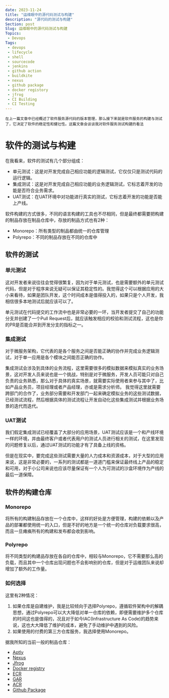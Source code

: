 ```yaml
---
date: 2023-11-24
title: "运维眼中的源代码测试与构建"
description: "源代码的测试与构建"
Section: post
Slug: 运维眼中的源代码测试与构建
Topics:
 - Devops
Tags:
 - devops
 - lifecycle
 - shell 
 - sourcecode
 - jenkins
 - github action
 - buildkite
 - nexus
 - github package
 - docker registory
 - jfrog
 - CI Building
 - CI Testing
---
```



    在上一篇文章中已经概述了软件服务源代码的版本管理，那么接下来就是软件服务的构建与测试了，它决定了软件的稳定性和健壮性。这篇文章会谈谈我对软件服务测试构建的看法
<!--more-->


# 软件的测试与构建

在我看来，软件的测试有几个部分组成：

- 单元测试：这是对开发完成自己相应功能的逻辑测试，它仅仅只是测试代码的运行逻辑。
- 集成测试：这是对开发完成自己相应功能的业务逻辑测试，它标志着开发的功能是否符合业务需求。
- UAT测试：在UAT环境中对功能进行真实的测试，它标志着开发的功能是否能上产线。

软件构建的方式很多，不同的语言构建的工具也不尽相同，但是最终都需要把构建的制品存放在制品仓库中，存放的制品方式也有2种：

- Monorepo：所有类型的制品都由统一的仓库管理
- Polyrepo：不同的制品存放在不同的仓库中

## 软件的测试

### 单元测试

这对开发者来说往往会觉得很繁复，因为对于单元测试，也是需要额外的单元测试代码，但是对于程序来说无疑可以保证其稳定性的。我觉得这个可以根据应用的大小来看待，如果是团队开发，这个时间成本是值得投入的，如果只是个人开发，我相信很多本地测试后就应该可以了。  

单元测试在代码提交的工作流中也是非常必要的一环，当开发者提交了自己的功能分支并创建了一个Pull Request后，就应该触发相应的校验和测试流程，这也是你的PR是否能合并到开发分支的指标之一。  

### 集成测试

对于微服务架构，它代表的是各个服务之间是否能正确的协作并完成业务逻辑测试，对于单一应用是各个模块之间能否正确的协作。  

集成测试会涉及到具体的业务流程，这里需要很多的模拟数据来模拟真实的业务场景，这对开发人员来说也是一个挑战，特别是对于微服务，开发人员可能只对自己负责的业务熟悉，那么对于具体的真实场景，就需要实际使用者来参与其中了，比如产品业务员，项目经理或者产品经理，亦或是需求分析师。
我觉得这里就需要跨部门的合作了，业务部分需要和开发部门一起来确定模拟业务的这些测试数据，已经测试流程，然后根据具体的测试流程让开发自动化这些集成测试并根据业务场景的迭代而迭代。

### UAT测试

我们假定集成测试已经覆盖了大部分的应用场景，UAT测试应该是一个和产线环境一样的环境，并由最终客户或者代表用户的测试人员进行相关的测试，在这里发现的问题修复以后，通过UAT测试的功能才有了具备上线的资格。 

但是在现实中，要完成这些测试需要大量的人力成本和资源成本，对于大型的应用来说，这是非常必要的，一系列的测试都是一道道门槛来保证最终线上产品的稳定和可用，对于小公司来说也应该尽量保证有一个人为可测试的沙盒环境作为产线的最后一道保障。

## 软件的构建仓库

### Monorepo

将所有的构建制品存放在一个仓库中，这样的好处是方便管理，构建的依赖以及产品的部署都使用统一的入口，但是不好的地方是一个统一的仓库对负载要求很高，而且一旦瘫痪所有的构建和发布都会收到影响。

### Polyrepo

将不同类型的构建品存放在各自的仓库中，相较与Monorepo，它不需要那么高的负载，而且其中一个仓库出现问题也不会影响别的仓库，但是对于运维团队来说却增加了额外的工作量。

### 如何选择

这里有2种情况：

1. 如果仓库是自建维护，我是比较倾向于选择Polyrepo，遵循软件架构中的解耦思想，通过Polyrepo可以大大降低对单一仓库的依赖，即便需要维护多个仓库的时间这也是值得的，况且对于如今IAC(Infrastructure As Code)的趋势来说，这也大大降低了维护的成本，避免了手动维护中遇到的风险。
2. 如果使用的付费的第三方仓库服务，我选择使用Monorepo。

据我所知的当前一般的制品仓库：

- [Aptly](https://www.aptly.info/)
- [Nexus](https://www.sonatype.com/products/sonatype-nexus-oss-download#main-content)
- [Jfrog](https://jfrog.com/)
- [Docker registry](https://hub.docker.com/_/registry)
- [ECR](https://aws.amazon.com/cn/ecr/)
- [GAR](https://cloud.google.com/artifact-registry)
- [ACR](https://www.alibabacloud.com/zh/product/container-registry)
- [Github Package](https://github.com/features/packages)
